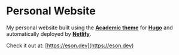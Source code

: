 # Personal Website

My personal website built using the **[Academic theme](https://sourcethemes.com/academic/)** for **[Hugo](https://gohugo.io/)** and automatically deployed by **[Netlify](https://www.netlify.com/)**.

Check it out at: [https://eson.dev](https://eson.dev)
